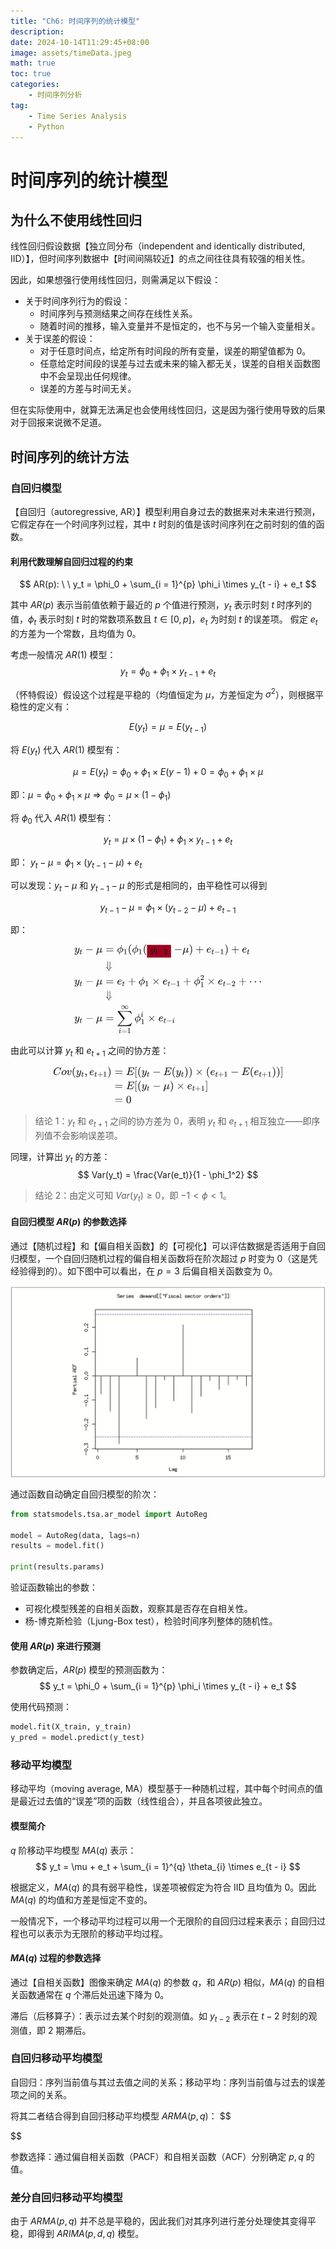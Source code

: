 ```yaml
---
title: "Ch6: 时间序列的统计模型"
description: 
date: 2024-10-14T11:29:45+08:00
image: assets/timeData.jpeg
math: true
toc: true
categories:
    - 时间序列分析
tag:
    - Time Series Analysis
    - Python
---
```


# 时间序列的统计模型
## 为什么不使用线性回归

线性回归假设数据【独立同分布（independent and identically distributed, IID）】，但时间序列数据中【时间间隔较近】的点之间往往具有较强的相关性。

因此，如果想强行使用线性回归，则需满足以下假设：
- 关于时间序列行为的假设：
    - 时间序列与预测结果之间存在线性关系。
    - 随着时间的推移，输入变量并不是恒定的，也不与另一个输入变量相关。
- 关于误差的假设：
    - 对于任意时间点，给定所有时间段的所有变量，误差的期望值都为 0。
    - 任意给定时间段的误差与过去或未来的输入都无关，误差的自相关函数图中不会呈现出任何规律。
    - 误差的方差与时间无关。

但在实际使用中，就算无法满足也会使用线性回归，这是因为强行使用导致的后果对于回报来说微不足道。

## 时间序列的统计方法
### 自回归模型

【自回归（autoregressive, AR）】模型利用自身过去的数据来对未来进行预测，它假定存在一个时间序列过程，其中 $t$ 时刻的值是该时间序列在之前时刻的值的函数。

#### 利用代数理解自回归过程的约束

$$
AR(p): \ \ y_t = \phi_0 + \sum_{i = 1}^{p} \phi_i \times y_{t - i} + e_t
$$

其中 $AR(p)$ 表示当前值依赖于最近的 $p$ 个值进行预测，$y_t$ 表示时刻 $t$ 时序列的值，$\phi_t$ 表示时刻 $t$ 时的常数项系数且 $t \in [0, p]$，$e_t$ 为时刻 $t$ 的误差项。
假定 $e_t$ 的方差为一个常数，且均值为 $0$。

考虑一般情况 $AR(1)$ 模型：
$$
y_t = \phi_0 + \phi_1 \times y_{t - 1} + e_t
$$

（怀特假设）假设这个过程是平稳的（均值恒定为 $\mu$，方差恒定为 $\sigma^2$），则根据平稳性的定义有：

$$E(y_t) = \mu = E(y_{t - 1})$$

将 $E(y_t)$ 代入 $AR(1)$ 模型有：

$$
\mu = E(y_t) = \phi_0 + \phi_1 \times E(y - 1) + 0 = \phi_0 + \phi_1 \times \mu
$$

即：$\mu = \phi_0 + \phi_1 \times \mu \Rightarrow \phi_0 = \mu \times (1 - \phi_1)$

将 $\phi_0$ 代入 $AR(1)$ 模型有：

$$
y_t = \mu \times (1 - \phi_1) + \phi_1 \times y_{t - 1} + e_t
$$

即： $y_t - \mu = \phi_1 \times (y_{t - 1} - \mu) + e_t$

可以发现：$y_t - \mu$ 和 $y_{t - 1} - \mu$ 的形式是相同的，由平稳性可以得到 

$$y_{t - 1} - \mu = \phi_1 \times (y_{t - 2} - \mu) + e_{t - 1}$$

即：

<div style='display: flex; justify-content: center;'>
<svg xmlns="http://www.w3.org/2000/svg" width="39.273ex" height="18.921ex" viewBox="0 -4431.5 17358.8 8362.9" xmlns:xlink="http://www.w3.org/1999/xlink" aria-hidden="true" style=""><defs><path id="MJX-488-TEX-I-1D466" d="M21 287Q21 301 36 335T84 406T158 442Q199 442 224 419T250 355Q248 336 247 334Q247 331 231 288T198 191T182 105Q182 62 196 45T238 27Q261 27 281 38T312 61T339 94Q339 95 344 114T358 173T377 247Q415 397 419 404Q432 431 462 431Q475 431 483 424T494 412T496 403Q496 390 447 193T391 -23Q363 -106 294 -155T156 -205Q111 -205 77 -183T43 -117Q43 -95 50 -80T69 -58T89 -48T106 -45Q150 -45 150 -87Q150 -107 138 -122T115 -142T102 -147L99 -148Q101 -153 118 -160T152 -167H160Q177 -167 186 -165Q219 -156 247 -127T290 -65T313 -9T321 21L315 17Q309 13 296 6T270 -6Q250 -11 231 -11Q185 -11 150 11T104 82Q103 89 103 113Q103 170 138 262T173 379Q173 380 173 381Q173 390 173 393T169 400T158 404H154Q131 404 112 385T82 344T65 302T57 280Q55 278 41 278H27Q21 284 21 287Z"></path><path id="MJX-488-TEX-I-1D461" d="M26 385Q19 392 19 395Q19 399 22 411T27 425Q29 430 36 430T87 431H140L159 511Q162 522 166 540T173 566T179 586T187 603T197 615T211 624T229 626Q247 625 254 615T261 596Q261 589 252 549T232 470L222 433Q222 431 272 431H323Q330 424 330 420Q330 398 317 385H210L174 240Q135 80 135 68Q135 26 162 26Q197 26 230 60T283 144Q285 150 288 151T303 153H307Q322 153 322 145Q322 142 319 133Q314 117 301 95T267 48T216 6T155 -11Q125 -11 98 4T59 56Q57 64 57 83V101L92 241Q127 382 128 383Q128 385 77 385H26Z"></path><path id="MJX-488-TEX-N-2212" d="M84 237T84 250T98 270H679Q694 262 694 250T679 230H98Q84 237 84 250Z"></path><path id="MJX-488-TEX-I-1D707" d="M58 -216Q44 -216 34 -208T23 -186Q23 -176 96 116T173 414Q186 442 219 442Q231 441 239 435T249 423T251 413Q251 401 220 279T187 142Q185 131 185 107V99Q185 26 252 26Q261 26 270 27T287 31T302 38T315 45T327 55T338 65T348 77T356 88T365 100L372 110L408 253Q444 395 448 404Q461 431 491 431Q504 431 512 424T523 412T525 402L449 84Q448 79 448 68Q448 43 455 35T476 26Q485 27 496 35Q517 55 537 131Q543 151 547 152Q549 153 557 153H561Q580 153 580 144Q580 138 575 117T555 63T523 13Q510 0 491 -8Q483 -10 467 -10Q446 -10 429 -4T402 11T385 29T376 44T374 51L368 45Q362 39 350 30T324 12T288 -4T246 -11Q199 -11 153 12L129 -85Q108 -167 104 -180T92 -202Q76 -216 58 -216Z"></path><path id="MJX-488-TEX-N-3D" d="M56 347Q56 360 70 367H707Q722 359 722 347Q722 336 708 328L390 327H72Q56 332 56 347ZM56 153Q56 168 72 173H708Q722 163 722 153Q722 140 707 133H70Q56 140 56 153Z"></path><path id="MJX-488-TEX-I-1D719" d="M409 688Q413 694 421 694H429H442Q448 688 448 686Q448 679 418 563Q411 535 404 504T392 458L388 442Q388 441 397 441T429 435T477 418Q521 397 550 357T579 260T548 151T471 65T374 11T279 -10H275L251 -105Q245 -128 238 -160Q230 -192 227 -198T215 -205H209Q189 -205 189 -198Q189 -193 211 -103L234 -11Q234 -10 226 -10Q221 -10 206 -8T161 6T107 36T62 89T43 171Q43 231 76 284T157 370T254 422T342 441Q347 441 348 445L378 567Q409 686 409 688ZM122 150Q122 116 134 91T167 53T203 35T237 27H244L337 404Q333 404 326 403T297 395T255 379T211 350T170 304Q152 276 137 237Q122 191 122 150ZM500 282Q500 320 484 347T444 385T405 400T381 404H378L332 217L284 29Q284 27 285 27Q293 27 317 33T357 47Q400 66 431 100T475 170T494 234T500 282Z"></path><path id="MJX-488-TEX-N-31" d="M213 578L200 573Q186 568 160 563T102 556H83V602H102Q149 604 189 617T245 641T273 663Q275 666 285 666Q294 666 302 660V361L303 61Q310 54 315 52T339 48T401 46H427V0H416Q395 3 257 3Q121 3 100 0H88V46H114Q136 46 152 46T177 47T193 50T201 52T207 57T213 61V578Z"></path><path id="MJX-488-TEX-N-28" d="M94 250Q94 319 104 381T127 488T164 576T202 643T244 695T277 729T302 750H315H319Q333 750 333 741Q333 738 316 720T275 667T226 581T184 443T167 250T184 58T225 -81T274 -167T316 -220T333 -241Q333 -250 318 -250H315H302L274 -226Q180 -141 137 -14T94 250Z"></path><path id="MJX-488-TEX-N-32" d="M109 429Q82 429 66 447T50 491Q50 562 103 614T235 666Q326 666 387 610T449 465Q449 422 429 383T381 315T301 241Q265 210 201 149L142 93L218 92Q375 92 385 97Q392 99 409 186V189H449V186Q448 183 436 95T421 3V0H50V19V31Q50 38 56 46T86 81Q115 113 136 137Q145 147 170 174T204 211T233 244T261 278T284 308T305 340T320 369T333 401T340 431T343 464Q343 527 309 573T212 619Q179 619 154 602T119 569T109 550Q109 549 114 549Q132 549 151 535T170 489Q170 464 154 447T109 429Z"></path><path id="MJX-488-TEX-N-29" d="M60 749L64 750Q69 750 74 750H86L114 726Q208 641 251 514T294 250Q294 182 284 119T261 12T224 -76T186 -143T145 -194T113 -227T90 -246Q87 -249 86 -250H74Q66 -250 63 -250T58 -247T55 -238Q56 -237 66 -225Q221 -64 221 250T66 725Q56 737 55 738Q55 746 60 749Z"></path><path id="MJX-488-TEX-N-2B" d="M56 237T56 250T70 270H369V420L370 570Q380 583 389 583Q402 583 409 568V270H707Q722 262 722 250T707 230H409V-68Q401 -82 391 -82H389H387Q375 -82 369 -68V230H70Q56 237 56 250Z"></path><path id="MJX-488-TEX-I-1D452" d="M39 168Q39 225 58 272T107 350T174 402T244 433T307 442H310Q355 442 388 420T421 355Q421 265 310 237Q261 224 176 223Q139 223 138 221Q138 219 132 186T125 128Q125 81 146 54T209 26T302 45T394 111Q403 121 406 121Q410 121 419 112T429 98T420 82T390 55T344 24T281 -1T205 -11Q126 -11 83 42T39 168ZM373 353Q367 405 305 405Q272 405 244 391T199 357T170 316T154 280T149 261Q149 260 169 260Q282 260 327 284T373 353Z"></path><path id="MJX-488-TEX-N-21D3" d="M401 694Q412 694 422 681V375L423 70L435 81Q487 130 551 162Q564 170 570 170Q572 170 579 163V150Q579 138 577 135T564 126Q541 114 518 99T453 48T374 -46T318 -177Q313 -194 305 -194T293 -178T272 -119T225 -31Q158 70 46 126Q35 132 33 135T31 150V163Q38 170 40 170Q46 170 59 162Q122 131 176 81L188 70V375L189 681Q199 694 208 694Q219 694 228 680V352L229 25L238 12Q279 -42 305 -102Q344 -23 373 13L382 25V678Q387 692 401 694Z"></path><path id="MJX-488-TEX-N-D7" d="M630 29Q630 9 609 9Q604 9 587 25T493 118L389 222L284 117Q178 13 175 11Q171 9 168 9Q160 9 154 15T147 29Q147 36 161 51T255 146L359 250L255 354Q174 435 161 449T147 471Q147 480 153 485T168 490Q173 490 175 489Q178 487 284 383L389 278L493 382Q570 459 587 475T609 491Q630 491 630 471Q630 464 620 453T522 355L418 250L522 145Q606 61 618 48T630 29Z"></path><path id="MJX-488-TEX-N-22EF" d="M78 250Q78 274 95 292T138 310Q162 310 180 294T199 251Q199 226 182 208T139 190T96 207T78 250ZM525 250Q525 274 542 292T585 310Q609 310 627 294T646 251Q646 226 629 208T586 190T543 207T525 250ZM972 250Q972 274 989 292T1032 310Q1056 310 1074 294T1093 251Q1093 226 1076 208T1033 190T990 207T972 250Z"></path><path id="MJX-488-TEX-LO-2211" d="M60 948Q63 950 665 950H1267L1325 815Q1384 677 1388 669H1348L1341 683Q1320 724 1285 761Q1235 809 1174 838T1033 881T882 898T699 902H574H543H251L259 891Q722 258 724 252Q725 250 724 246Q721 243 460 -56L196 -356Q196 -357 407 -357Q459 -357 548 -357T676 -358Q812 -358 896 -353T1063 -332T1204 -283T1307 -196Q1328 -170 1348 -124H1388Q1388 -125 1381 -145T1356 -210T1325 -294L1267 -449L666 -450Q64 -450 61 -448Q55 -446 55 -439Q55 -437 57 -433L590 177Q590 178 557 222T452 366T322 544L56 909L55 924Q55 945 60 948Z"></path><path id="MJX-488-TEX-I-1D456" d="M184 600Q184 624 203 642T247 661Q265 661 277 649T290 619Q290 596 270 577T226 557Q211 557 198 567T184 600ZM21 287Q21 295 30 318T54 369T98 420T158 442Q197 442 223 419T250 357Q250 340 236 301T196 196T154 83Q149 61 149 51Q149 26 166 26Q175 26 185 29T208 43T235 78T260 137Q263 149 265 151T282 153Q302 153 302 143Q302 135 293 112T268 61T223 11T161 -11Q129 -11 102 10T74 74Q74 91 79 106T122 220Q160 321 166 341T173 380Q173 404 156 404H154Q124 404 99 371T61 287Q60 286 59 284T58 281T56 279T53 278T49 278T41 278H27Q21 284 21 287Z"></path><path id="MJX-488-TEX-N-221E" d="M55 217Q55 305 111 373T254 442Q342 442 419 381Q457 350 493 303L507 284L514 294Q618 442 747 442Q833 442 888 374T944 214Q944 128 889 59T743 -11Q657 -11 580 50Q542 81 506 128L492 147L485 137Q381 -11 252 -11Q166 -11 111 57T55 217ZM907 217Q907 285 869 341T761 397Q740 397 720 392T682 378T648 359T619 335T594 310T574 285T559 263T548 246L543 238L574 198Q605 158 622 138T664 94T714 61T765 51Q827 51 867 100T907 217ZM92 214Q92 145 131 89T239 33Q357 33 456 193L425 233Q364 312 334 337Q285 380 233 380Q171 380 132 331T92 214Z"></path></defs><g stroke="currentColor" fill="currentColor" stroke-width="0" transform="matrix(1 0 0 -1 0 0)"><g data-mml-node="math"><g data-mml-node="mtable"><g data-mml-node="mtr" transform="translate(0, 3681.5)"><g data-mml-node="mtd"><g data-mml-node="msub"><g data-mml-node="mi"><use xlink:href="#MJX-488-TEX-I-1D466"></use></g><g data-mml-node="mi" transform="translate(490, -150) scale(0.707)"><use xlink:href="#MJX-488-TEX-I-1D461"></use></g></g><g data-mml-node="mo" transform="translate(1017.5, 0)"><use xlink:href="#MJX-488-TEX-N-2212"></use></g><g data-mml-node="mi" transform="translate(2017.7, 0)"><use xlink:href="#MJX-488-TEX-I-1D707"></use></g></g><g data-mml-node="mtd" transform="translate(2620.7, 0)"><g data-mml-node="mi"></g><g data-mml-node="mo" transform="translate(277.8, 0)"><use xlink:href="#MJX-488-TEX-N-3D"></use></g><g data-mml-node="msub" transform="translate(1333.6, 0)"><g data-mml-node="mi"><use xlink:href="#MJX-488-TEX-I-1D719"></use></g><g data-mml-node="mn" transform="translate(596, -150) scale(0.707)"><use xlink:href="#MJX-488-TEX-N-31"></use></g></g><g data-mml-node="mo" transform="translate(2333.1, 0)"><use xlink:href="#MJX-488-TEX-N-28"></use></g><g data-mml-node="msub" transform="translate(2722.1, 0)"><g data-mml-node="mi"><use xlink:href="#MJX-488-TEX-I-1D719"></use></g><g data-mml-node="mn" transform="translate(596, -150) scale(0.707)"><use xlink:href="#MJX-488-TEX-N-31"></use></g></g><g data-mml-node="mo" transform="translate(3721.7, 0)"><use xlink:href="#MJX-488-TEX-N-28"></use></g><g data-mml-node="TeXAtom" data-mjx-texclass="REL" transform="translate(4110.7, 0)"><g data-mml-node="mpadded"><rect fill="#a0021f" x="0" y="-470.6" width="2224.1" height="1175.1" data-bgcolor="true"></rect><g transform="translate(262.6, 0)"><g data-mml-node="TeXAtom" data-mjx-texclass="ORD"><g data-mml-node="msub"><g data-mml-node="mi"><use xlink:href="#MJX-488-TEX-I-1D466"></use></g><g data-mml-node="TeXAtom" transform="translate(490, -150) scale(0.707)" data-mjx-texclass="ORD"><g data-mml-node="mi"><use xlink:href="#MJX-488-TEX-I-1D461"></use></g><g data-mml-node="mo" transform="translate(361, 0)"><use xlink:href="#MJX-488-TEX-N-2212"></use></g><g data-mml-node="mn" transform="translate(1139, 0)"><use xlink:href="#MJX-488-TEX-N-32"></use></g></g></g></g></g></g></g><g data-mml-node="mo" transform="translate(6612.5, 0)"><use xlink:href="#MJX-488-TEX-N-2212"></use></g><g data-mml-node="mi" transform="translate(7390.5, 0)"><use xlink:href="#MJX-488-TEX-I-1D707"></use></g><g data-mml-node="mo" transform="translate(7993.5, 0)"><use xlink:href="#MJX-488-TEX-N-29"></use></g><g data-mml-node="mo" transform="translate(8604.8, 0)"><use xlink:href="#MJX-488-TEX-N-2B"></use></g><g data-mml-node="msub" transform="translate(9605, 0)"><g data-mml-node="mi"><use xlink:href="#MJX-488-TEX-I-1D452"></use></g><g data-mml-node="TeXAtom" transform="translate(466, -150) scale(0.707)" data-mjx-texclass="ORD"><g data-mml-node="mi"><use xlink:href="#MJX-488-TEX-I-1D461"></use></g><g data-mml-node="mo" transform="translate(361, 0)"><use xlink:href="#MJX-488-TEX-N-2212"></use></g><g data-mml-node="mn" transform="translate(1139, 0)"><use xlink:href="#MJX-488-TEX-N-31"></use></g></g></g><g data-mml-node="mo" transform="translate(11279.9, 0)"><use xlink:href="#MJX-488-TEX-N-29"></use></g><g data-mml-node="mo" transform="translate(11891.2, 0)"><use xlink:href="#MJX-488-TEX-N-2B"></use></g><g data-mml-node="msub" transform="translate(12891.4, 0)"><g data-mml-node="mi"><use xlink:href="#MJX-488-TEX-I-1D452"></use></g><g data-mml-node="mi" transform="translate(466, -150) scale(0.707)"><use xlink:href="#MJX-488-TEX-I-1D461"></use></g></g></g></g><g data-mml-node="mtr" transform="translate(0, 2160.9)"><g data-mml-node="mtd" transform="translate(2620.7, 0)"></g><g data-mml-node="mtd" transform="translate(2620.7, 0)"><g data-mml-node="mi"></g><g data-mml-node="mo" transform="translate(277.8, 0)"><use xlink:href="#MJX-488-TEX-N-21D3"></use></g></g></g><g data-mml-node="mtr" transform="translate(0, 727)"><g data-mml-node="mtd"><g data-mml-node="msub"><g data-mml-node="mi"><use xlink:href="#MJX-488-TEX-I-1D466"></use></g><g data-mml-node="mi" transform="translate(490, -150) scale(0.707)"><use xlink:href="#MJX-488-TEX-I-1D461"></use></g></g><g data-mml-node="mo" transform="translate(1017.5, 0)"><use xlink:href="#MJX-488-TEX-N-2212"></use></g><g data-mml-node="mi" transform="translate(2017.7, 0)"><use xlink:href="#MJX-488-TEX-I-1D707"></use></g></g><g data-mml-node="mtd" transform="translate(2620.7, 0)"><g data-mml-node="mi"></g><g data-mml-node="mo" transform="translate(277.8, 0)"><use xlink:href="#MJX-488-TEX-N-3D"></use></g><g data-mml-node="msub" transform="translate(1333.6, 0)"><g data-mml-node="mi"><use xlink:href="#MJX-488-TEX-I-1D452"></use></g><g data-mml-node="mi" transform="translate(466, -150) scale(0.707)"><use xlink:href="#MJX-488-TEX-I-1D461"></use></g></g><g data-mml-node="mo" transform="translate(2327, 0)"><use xlink:href="#MJX-488-TEX-N-2B"></use></g><g data-mml-node="msub" transform="translate(3327.3, 0)"><g data-mml-node="mi"><use xlink:href="#MJX-488-TEX-I-1D719"></use></g><g data-mml-node="mn" transform="translate(596, -150) scale(0.707)"><use xlink:href="#MJX-488-TEX-N-31"></use></g></g><g data-mml-node="mo" transform="translate(4549, 0)"><use xlink:href="#MJX-488-TEX-N-D7"></use></g><g data-mml-node="msub" transform="translate(5549.3, 0)"><g data-mml-node="mi"><use xlink:href="#MJX-488-TEX-I-1D452"></use></g><g data-mml-node="TeXAtom" transform="translate(466, -150) scale(0.707)" data-mjx-texclass="ORD"><g data-mml-node="mi"><use xlink:href="#MJX-488-TEX-I-1D461"></use></g><g data-mml-node="mo" transform="translate(361, 0)"><use xlink:href="#MJX-488-TEX-N-2212"></use></g><g data-mml-node="mn" transform="translate(1139, 0)"><use xlink:href="#MJX-488-TEX-N-31"></use></g></g></g><g data-mml-node="mo" transform="translate(7446.4, 0)"><use xlink:href="#MJX-488-TEX-N-2B"></use></g><g data-mml-node="msubsup" transform="translate(8446.7, 0)"><g data-mml-node="mi"><use xlink:href="#MJX-488-TEX-I-1D719"></use></g><g data-mml-node="mn" transform="translate(596, 413) scale(0.707)"><use xlink:href="#MJX-488-TEX-N-32"></use></g><g data-mml-node="mn" transform="translate(596, -247) scale(0.707)"><use xlink:href="#MJX-488-TEX-N-31"></use></g></g><g data-mml-node="mo" transform="translate(9668.4, 0)"><use xlink:href="#MJX-488-TEX-N-D7"></use></g><g data-mml-node="msub" transform="translate(10668.7, 0)"><g data-mml-node="mi"><use xlink:href="#MJX-488-TEX-I-1D452"></use></g><g data-mml-node="TeXAtom" transform="translate(466, -150) scale(0.707)" data-mjx-texclass="ORD"><g data-mml-node="mi"><use xlink:href="#MJX-488-TEX-I-1D461"></use></g><g data-mml-node="mo" transform="translate(361, 0)"><use xlink:href="#MJX-488-TEX-N-2212"></use></g><g data-mml-node="mn" transform="translate(1139, 0)"><use xlink:href="#MJX-488-TEX-N-32"></use></g></g></g><g data-mml-node="mo" transform="translate(12565.8, 0)"><use xlink:href="#MJX-488-TEX-N-2B"></use></g><g data-mml-node="mo" transform="translate(13566, 0)"><use xlink:href="#MJX-488-TEX-N-22EF"></use></g></g></g><g data-mml-node="mtr" transform="translate(0, -573)"><g data-mml-node="mtd" transform="translate(2620.7, 0)"></g><g data-mml-node="mtd" transform="translate(2620.7, 0)"><g data-mml-node="mi"></g><g data-mml-node="mo" transform="translate(277.8, 0)"><use xlink:href="#MJX-488-TEX-N-21D3"></use></g></g></g><g data-mml-node="mtr" transform="translate(0, -2685.6)"><g data-mml-node="mtd"><g data-mml-node="msub"><g data-mml-node="mi"><use xlink:href="#MJX-488-TEX-I-1D466"></use></g><g data-mml-node="mi" transform="translate(490, -150) scale(0.707)"><use xlink:href="#MJX-488-TEX-I-1D461"></use></g></g><g data-mml-node="mo" transform="translate(1017.5, 0)"><use xlink:href="#MJX-488-TEX-N-2212"></use></g><g data-mml-node="mi" transform="translate(2017.7, 0)"><use xlink:href="#MJX-488-TEX-I-1D707"></use></g></g><g data-mml-node="mtd" transform="translate(2620.7, 0)"><g data-mml-node="mi"></g><g data-mml-node="mo" transform="translate(277.8, 0)"><use xlink:href="#MJX-488-TEX-N-3D"></use></g><g data-mml-node="munderover" transform="translate(1333.6, 0)"><g data-mml-node="mo"><use xlink:href="#MJX-488-TEX-LO-2211"></use></g><g data-mml-node="TeXAtom" transform="translate(148.2, -1087.9) scale(0.707)" data-mjx-texclass="ORD"><g data-mml-node="mi"><use xlink:href="#MJX-488-TEX-I-1D456"></use></g><g data-mml-node="mo" transform="translate(345, 0)"><use xlink:href="#MJX-488-TEX-N-3D"></use></g><g data-mml-node="mn" transform="translate(1123, 0)"><use xlink:href="#MJX-488-TEX-N-31"></use></g></g><g data-mml-node="TeXAtom" transform="translate(368.4, 1150) scale(0.707)" data-mjx-texclass="ORD"><g data-mml-node="mi"><use xlink:href="#MJX-488-TEX-N-221E"></use></g></g></g><g data-mml-node="msubsup" transform="translate(2944.2, 0)"><g data-mml-node="mi"><use xlink:href="#MJX-488-TEX-I-1D719"></use></g><g data-mml-node="mi" transform="translate(596, 413) scale(0.707)"><use xlink:href="#MJX-488-TEX-I-1D456"></use></g><g data-mml-node="mn" transform="translate(596, -247) scale(0.707)"><use xlink:href="#MJX-488-TEX-N-31"></use></g></g><g data-mml-node="mo" transform="translate(4166, 0)"><use xlink:href="#MJX-488-TEX-N-D7"></use></g><g data-mml-node="msub" transform="translate(5166.2, 0)"><g data-mml-node="mi"><use xlink:href="#MJX-488-TEX-I-1D452"></use></g><g data-mml-node="TeXAtom" transform="translate(466, -150) scale(0.707)" data-mjx-texclass="ORD"><g data-mml-node="mi"><use xlink:href="#MJX-488-TEX-I-1D461"></use></g><g data-mml-node="mo" transform="translate(361, 0)"><use xlink:href="#MJX-488-TEX-N-2212"></use></g><g data-mml-node="mi" transform="translate(1139, 0)"><use xlink:href="#MJX-488-TEX-I-1D456"></use></g></g></g></g></g></g></g></g></svg>
</div>

由此可以计算 $y_{t}$ 和 $e_{t + 1}$ 之间的协方差：

<div style='display: flex; justify-content: center;'>
<svg xmlns="http://www.w3.org/2000/svg" width="48.245ex" height="8.145ex" viewBox="0 -2050 21324.2 3600" xmlns:xlink="http://www.w3.org/1999/xlink" aria-hidden="true" style=""><defs><path id="MJX-690-TEX-I-1D436" d="M50 252Q50 367 117 473T286 641T490 704Q580 704 633 653Q642 643 648 636T656 626L657 623Q660 623 684 649Q691 655 699 663T715 679T725 690L740 705H746Q760 705 760 698Q760 694 728 561Q692 422 692 421Q690 416 687 415T669 413H653Q647 419 647 422Q647 423 648 429T650 449T651 481Q651 552 619 605T510 659Q484 659 454 652T382 628T299 572T226 479Q194 422 175 346T156 222Q156 108 232 58Q280 24 350 24Q441 24 512 92T606 240Q610 253 612 255T628 257Q648 257 648 248Q648 243 647 239Q618 132 523 55T319 -22Q206 -22 128 53T50 252Z"></path><path id="MJX-690-TEX-I-1D45C" d="M201 -11Q126 -11 80 38T34 156Q34 221 64 279T146 380Q222 441 301 441Q333 441 341 440Q354 437 367 433T402 417T438 387T464 338T476 268Q476 161 390 75T201 -11ZM121 120Q121 70 147 48T206 26Q250 26 289 58T351 142Q360 163 374 216T388 308Q388 352 370 375Q346 405 306 405Q243 405 195 347Q158 303 140 230T121 120Z"></path><path id="MJX-690-TEX-I-1D463" d="M173 380Q173 405 154 405Q130 405 104 376T61 287Q60 286 59 284T58 281T56 279T53 278T49 278T41 278H27Q21 284 21 287Q21 294 29 316T53 368T97 419T160 441Q202 441 225 417T249 361Q249 344 246 335Q246 329 231 291T200 202T182 113Q182 86 187 69Q200 26 250 26Q287 26 319 60T369 139T398 222T409 277Q409 300 401 317T383 343T365 361T357 383Q357 405 376 424T417 443Q436 443 451 425T467 367Q467 340 455 284T418 159T347 40T241 -11Q177 -11 139 22Q102 54 102 117Q102 148 110 181T151 298Q173 362 173 380Z"></path><path id="MJX-690-TEX-N-28" d="M94 250Q94 319 104 381T127 488T164 576T202 643T244 695T277 729T302 750H315H319Q333 750 333 741Q333 738 316 720T275 667T226 581T184 443T167 250T184 58T225 -81T274 -167T316 -220T333 -241Q333 -250 318 -250H315H302L274 -226Q180 -141 137 -14T94 250Z"></path><path id="MJX-690-TEX-I-1D466" d="M21 287Q21 301 36 335T84 406T158 442Q199 442 224 419T250 355Q248 336 247 334Q247 331 231 288T198 191T182 105Q182 62 196 45T238 27Q261 27 281 38T312 61T339 94Q339 95 344 114T358 173T377 247Q415 397 419 404Q432 431 462 431Q475 431 483 424T494 412T496 403Q496 390 447 193T391 -23Q363 -106 294 -155T156 -205Q111 -205 77 -183T43 -117Q43 -95 50 -80T69 -58T89 -48T106 -45Q150 -45 150 -87Q150 -107 138 -122T115 -142T102 -147L99 -148Q101 -153 118 -160T152 -167H160Q177 -167 186 -165Q219 -156 247 -127T290 -65T313 -9T321 21L315 17Q309 13 296 6T270 -6Q250 -11 231 -11Q185 -11 150 11T104 82Q103 89 103 113Q103 170 138 262T173 379Q173 380 173 381Q173 390 173 393T169 400T158 404H154Q131 404 112 385T82 344T65 302T57 280Q55 278 41 278H27Q21 284 21 287Z"></path><path id="MJX-690-TEX-I-1D461" d="M26 385Q19 392 19 395Q19 399 22 411T27 425Q29 430 36 430T87 431H140L159 511Q162 522 166 540T173 566T179 586T187 603T197 615T211 624T229 626Q247 625 254 615T261 596Q261 589 252 549T232 470L222 433Q222 431 272 431H323Q330 424 330 420Q330 398 317 385H210L174 240Q135 80 135 68Q135 26 162 26Q197 26 230 60T283 144Q285 150 288 151T303 153H307Q322 153 322 145Q322 142 319 133Q314 117 301 95T267 48T216 6T155 -11Q125 -11 98 4T59 56Q57 64 57 83V101L92 241Q127 382 128 383Q128 385 77 385H26Z"></path><path id="MJX-690-TEX-N-2C" d="M78 35T78 60T94 103T137 121Q165 121 187 96T210 8Q210 -27 201 -60T180 -117T154 -158T130 -185T117 -194Q113 -194 104 -185T95 -172Q95 -168 106 -156T131 -126T157 -76T173 -3V9L172 8Q170 7 167 6T161 3T152 1T140 0Q113 0 96 17Z"></path><path id="MJX-690-TEX-I-1D452" d="M39 168Q39 225 58 272T107 350T174 402T244 433T307 442H310Q355 442 388 420T421 355Q421 265 310 237Q261 224 176 223Q139 223 138 221Q138 219 132 186T125 128Q125 81 146 54T209 26T302 45T394 111Q403 121 406 121Q410 121 419 112T429 98T420 82T390 55T344 24T281 -1T205 -11Q126 -11 83 42T39 168ZM373 353Q367 405 305 405Q272 405 244 391T199 357T170 316T154 280T149 261Q149 260 169 260Q282 260 327 284T373 353Z"></path><path id="MJX-690-TEX-N-2B" d="M56 237T56 250T70 270H369V420L370 570Q380 583 389 583Q402 583 409 568V270H707Q722 262 722 250T707 230H409V-68Q401 -82 391 -82H389H387Q375 -82 369 -68V230H70Q56 237 56 250Z"></path><path id="MJX-690-TEX-N-31" d="M213 578L200 573Q186 568 160 563T102 556H83V602H102Q149 604 189 617T245 641T273 663Q275 666 285 666Q294 666 302 660V361L303 61Q310 54 315 52T339 48T401 46H427V0H416Q395 3 257 3Q121 3 100 0H88V46H114Q136 46 152 46T177 47T193 50T201 52T207 57T213 61V578Z"></path><path id="MJX-690-TEX-N-29" d="M60 749L64 750Q69 750 74 750H86L114 726Q208 641 251 514T294 250Q294 182 284 119T261 12T224 -76T186 -143T145 -194T113 -227T90 -246Q87 -249 86 -250H74Q66 -250 63 -250T58 -247T55 -238Q56 -237 66 -225Q221 -64 221 250T66 725Q56 737 55 738Q55 746 60 749Z"></path><path id="MJX-690-TEX-N-3D" d="M56 347Q56 360 70 367H707Q722 359 722 347Q722 336 708 328L390 327H72Q56 332 56 347ZM56 153Q56 168 72 173H708Q722 163 722 153Q722 140 707 133H70Q56 140 56 153Z"></path><path id="MJX-690-TEX-I-1D438" d="M492 213Q472 213 472 226Q472 230 477 250T482 285Q482 316 461 323T364 330H312Q311 328 277 192T243 52Q243 48 254 48T334 46Q428 46 458 48T518 61Q567 77 599 117T670 248Q680 270 683 272Q690 274 698 274Q718 274 718 261Q613 7 608 2Q605 0 322 0H133Q31 0 31 11Q31 13 34 25Q38 41 42 43T65 46Q92 46 125 49Q139 52 144 61Q146 66 215 342T285 622Q285 629 281 629Q273 632 228 634H197Q191 640 191 642T193 659Q197 676 203 680H757Q764 676 764 669Q764 664 751 557T737 447Q735 440 717 440H705Q698 445 698 453L701 476Q704 500 704 528Q704 558 697 578T678 609T643 625T596 632T532 634H485Q397 633 392 631Q388 629 386 622Q385 619 355 499T324 377Q347 376 372 376H398Q464 376 489 391T534 472Q538 488 540 490T557 493Q562 493 565 493T570 492T572 491T574 487T577 483L544 351Q511 218 508 216Q505 213 492 213Z"></path><path id="MJX-690-TEX-N-5B" d="M118 -250V750H255V710H158V-210H255V-250H118Z"></path><path id="MJX-690-TEX-N-2212" d="M84 237T84 250T98 270H679Q694 262 694 250T679 230H98Q84 237 84 250Z"></path><path id="MJX-690-TEX-N-D7" d="M630 29Q630 9 609 9Q604 9 587 25T493 118L389 222L284 117Q178 13 175 11Q171 9 168 9Q160 9 154 15T147 29Q147 36 161 51T255 146L359 250L255 354Q174 435 161 449T147 471Q147 480 153 485T168 490Q173 490 175 489Q178 487 284 383L389 278L493 382Q570 459 587 475T609 491Q630 491 630 471Q630 464 620 453T522 355L418 250L522 145Q606 61 618 48T630 29Z"></path><path id="MJX-690-TEX-N-5D" d="M22 710V750H159V-250H22V-210H119V710H22Z"></path><path id="MJX-690-TEX-I-1D707" d="M58 -216Q44 -216 34 -208T23 -186Q23 -176 96 116T173 414Q186 442 219 442Q231 441 239 435T249 423T251 413Q251 401 220 279T187 142Q185 131 185 107V99Q185 26 252 26Q261 26 270 27T287 31T302 38T315 45T327 55T338 65T348 77T356 88T365 100L372 110L408 253Q444 395 448 404Q461 431 491 431Q504 431 512 424T523 412T525 402L449 84Q448 79 448 68Q448 43 455 35T476 26Q485 27 496 35Q517 55 537 131Q543 151 547 152Q549 153 557 153H561Q580 153 580 144Q580 138 575 117T555 63T523 13Q510 0 491 -8Q483 -10 467 -10Q446 -10 429 -4T402 11T385 29T376 44T374 51L368 45Q362 39 350 30T324 12T288 -4T246 -11Q199 -11 153 12L129 -85Q108 -167 104 -180T92 -202Q76 -216 58 -216Z"></path><path id="MJX-690-TEX-N-30" d="M96 585Q152 666 249 666Q297 666 345 640T423 548Q460 465 460 320Q460 165 417 83Q397 41 362 16T301 -15T250 -22Q224 -22 198 -16T137 16T82 83Q39 165 39 320Q39 494 96 585ZM321 597Q291 629 250 629Q208 629 178 597Q153 571 145 525T137 333Q137 175 145 125T181 46Q209 16 250 16Q290 16 318 46Q347 76 354 130T362 333Q362 478 354 524T321 597Z"></path></defs><g stroke="currentColor" fill="currentColor" stroke-width="0" transform="matrix(1 0 0 -1 0 0)"><g data-mml-node="math"><g data-mml-node="mtable"><g data-mml-node="mtr" transform="translate(0, 1300)"><g data-mml-node="mtd"><g data-mml-node="mi"><use xlink:href="#MJX-690-TEX-I-1D436"></use></g><g data-mml-node="mi" transform="translate(760, 0)"><use xlink:href="#MJX-690-TEX-I-1D45C"></use></g><g data-mml-node="mi" transform="translate(1245, 0)"><use xlink:href="#MJX-690-TEX-I-1D463"></use></g><g data-mml-node="mo" transform="translate(1730, 0)"><use xlink:href="#MJX-690-TEX-N-28"></use></g><g data-mml-node="msub" transform="translate(2119, 0)"><g data-mml-node="mi"><use xlink:href="#MJX-690-TEX-I-1D466"></use></g><g data-mml-node="mi" transform="translate(490, -150) scale(0.707)"><use xlink:href="#MJX-690-TEX-I-1D461"></use></g></g><g data-mml-node="mo" transform="translate(2914.3, 0)"><use xlink:href="#MJX-690-TEX-N-2C"></use></g><g data-mml-node="msub" transform="translate(3358.9, 0)"><g data-mml-node="mi"><use xlink:href="#MJX-690-TEX-I-1D452"></use></g><g data-mml-node="TeXAtom" transform="translate(466, -150) scale(0.707)" data-mjx-texclass="ORD"><g data-mml-node="mi"><use xlink:href="#MJX-690-TEX-I-1D461"></use></g><g data-mml-node="mo" transform="translate(361, 0)"><use xlink:href="#MJX-690-TEX-N-2B"></use></g><g data-mml-node="mn" transform="translate(1139, 0)"><use xlink:href="#MJX-690-TEX-N-31"></use></g></g></g><g data-mml-node="mo" transform="translate(5033.9, 0)"><use xlink:href="#MJX-690-TEX-N-29"></use></g></g><g data-mml-node="mtd" transform="translate(5422.9, 0)"><g data-mml-node="mi"></g><g data-mml-node="mo" transform="translate(277.8, 0)"><use xlink:href="#MJX-690-TEX-N-3D"></use></g><g data-mml-node="mi" transform="translate(1333.6, 0)"><use xlink:href="#MJX-690-TEX-I-1D438"></use></g><g data-mml-node="mo" transform="translate(2097.6, 0)"><use xlink:href="#MJX-690-TEX-N-5B"></use></g><g data-mml-node="mo" transform="translate(2375.6, 0)"><use xlink:href="#MJX-690-TEX-N-28"></use></g><g data-mml-node="msub" transform="translate(2764.6, 0)"><g data-mml-node="mi"><use xlink:href="#MJX-690-TEX-I-1D466"></use></g><g data-mml-node="mi" transform="translate(490, -150) scale(0.707)"><use xlink:href="#MJX-690-TEX-I-1D461"></use></g></g><g data-mml-node="mo" transform="translate(3782, 0)"><use xlink:href="#MJX-690-TEX-N-2212"></use></g><g data-mml-node="mi" transform="translate(4782.3, 0)"><use xlink:href="#MJX-690-TEX-I-1D438"></use></g><g data-mml-node="mo" transform="translate(5546.3, 0)"><use xlink:href="#MJX-690-TEX-N-28"></use></g><g data-mml-node="msub" transform="translate(5935.3, 0)"><g data-mml-node="mi"><use xlink:href="#MJX-690-TEX-I-1D466"></use></g><g data-mml-node="mi" transform="translate(490, -150) scale(0.707)"><use xlink:href="#MJX-690-TEX-I-1D461"></use></g></g><g data-mml-node="mo" transform="translate(6730.5, 0)"><use xlink:href="#MJX-690-TEX-N-29"></use></g><g data-mml-node="mo" transform="translate(7119.5, 0)"><use xlink:href="#MJX-690-TEX-N-29"></use></g><g data-mml-node="mo" transform="translate(7730.8, 0)"><use xlink:href="#MJX-690-TEX-N-D7"></use></g><g data-mml-node="mo" transform="translate(8731, 0)"><use xlink:href="#MJX-690-TEX-N-28"></use></g><g data-mml-node="msub" transform="translate(9120, 0)"><g data-mml-node="mi"><use xlink:href="#MJX-690-TEX-I-1D452"></use></g><g data-mml-node="TeXAtom" transform="translate(466, -150) scale(0.707)" data-mjx-texclass="ORD"><g data-mml-node="mi"><use xlink:href="#MJX-690-TEX-I-1D461"></use></g><g data-mml-node="mo" transform="translate(361, 0)"><use xlink:href="#MJX-690-TEX-N-2B"></use></g><g data-mml-node="mn" transform="translate(1139, 0)"><use xlink:href="#MJX-690-TEX-N-31"></use></g></g></g><g data-mml-node="mo" transform="translate(11017.1, 0)"><use xlink:href="#MJX-690-TEX-N-2212"></use></g><g data-mml-node="mi" transform="translate(12017.4, 0)"><use xlink:href="#MJX-690-TEX-I-1D438"></use></g><g data-mml-node="mo" transform="translate(12781.4, 0)"><use xlink:href="#MJX-690-TEX-N-28"></use></g><g data-mml-node="msub" transform="translate(13170.4, 0)"><g data-mml-node="mi"><use xlink:href="#MJX-690-TEX-I-1D452"></use></g><g data-mml-node="TeXAtom" transform="translate(466, -150) scale(0.707)" data-mjx-texclass="ORD"><g data-mml-node="mi"><use xlink:href="#MJX-690-TEX-I-1D461"></use></g><g data-mml-node="mo" transform="translate(361, 0)"><use xlink:href="#MJX-690-TEX-N-2B"></use></g><g data-mml-node="mn" transform="translate(1139, 0)"><use xlink:href="#MJX-690-TEX-N-31"></use></g></g></g><g data-mml-node="mo" transform="translate(14845.3, 0)"><use xlink:href="#MJX-690-TEX-N-29"></use></g><g data-mml-node="mo" transform="translate(15234.3, 0)"><use xlink:href="#MJX-690-TEX-N-29"></use></g><g data-mml-node="mo" transform="translate(15623.3, 0)"><use xlink:href="#MJX-690-TEX-N-5D"></use></g></g></g><g data-mml-node="mtr" transform="translate(0, 0)"><g data-mml-node="mtd" transform="translate(5422.9, 0)"></g><g data-mml-node="mtd" transform="translate(5422.9, 0)"><g data-mml-node="mi"></g><g data-mml-node="mo" transform="translate(277.8, 0)"><use xlink:href="#MJX-690-TEX-N-3D"></use></g><g data-mml-node="mi" transform="translate(1333.6, 0)"><use xlink:href="#MJX-690-TEX-I-1D438"></use></g><g data-mml-node="mo" transform="translate(2097.6, 0)"><use xlink:href="#MJX-690-TEX-N-5B"></use></g><g data-mml-node="mo" transform="translate(2375.6, 0)"><use xlink:href="#MJX-690-TEX-N-28"></use></g><g data-mml-node="msub" transform="translate(2764.6, 0)"><g data-mml-node="mi"><use xlink:href="#MJX-690-TEX-I-1D466"></use></g><g data-mml-node="mi" transform="translate(490, -150) scale(0.707)"><use xlink:href="#MJX-690-TEX-I-1D461"></use></g></g><g data-mml-node="mo" transform="translate(3782, 0)"><use xlink:href="#MJX-690-TEX-N-2212"></use></g><g data-mml-node="mi" transform="translate(4782.3, 0)"><use xlink:href="#MJX-690-TEX-I-1D707"></use></g><g data-mml-node="mo" transform="translate(5385.3, 0)"><use xlink:href="#MJX-690-TEX-N-29"></use></g><g data-mml-node="mo" transform="translate(5996.5, 0)"><use xlink:href="#MJX-690-TEX-N-D7"></use></g><g data-mml-node="msub" transform="translate(6996.7, 0)"><g data-mml-node="mi"><use xlink:href="#MJX-690-TEX-I-1D452"></use></g><g data-mml-node="TeXAtom" transform="translate(466, -150) scale(0.707)" data-mjx-texclass="ORD"><g data-mml-node="mi"><use xlink:href="#MJX-690-TEX-I-1D461"></use></g><g data-mml-node="mo" transform="translate(361, 0)"><use xlink:href="#MJX-690-TEX-N-2B"></use></g><g data-mml-node="mn" transform="translate(1139, 0)"><use xlink:href="#MJX-690-TEX-N-31"></use></g></g></g><g data-mml-node="mo" transform="translate(8671.7, 0)"><use xlink:href="#MJX-690-TEX-N-5D"></use></g></g></g><g data-mml-node="mtr" transform="translate(0, -1300)"><g data-mml-node="mtd" transform="translate(5422.9, 0)"></g><g data-mml-node="mtd" transform="translate(5422.9, 0)"><g data-mml-node="mi"></g><g data-mml-node="mo" transform="translate(277.8, 0)"><use xlink:href="#MJX-690-TEX-N-3D"></use></g><g data-mml-node="mn" transform="translate(1333.6, 0)"><use xlink:href="#MJX-690-TEX-N-30"></use></g></g></g></g></g></g></svg>
</div>

> 结论 1：$y_{t}$ 和 $e_{t + 1}$ 之间的协方差为 $0$，表明 $y_t$ 和 $e_{t + 1}$ 相互独立——即序列值不会影响误差项。

同理，计算出 $y_t$ 的方差：
$$
Var(y_t) = \frac{Var(e_t)}{1 - \phi_1^2}
$$

> 结论 2：由定义可知 $Var(y_t) \ge 0$，即 $-1 < \phi < 1$。

#### 自回归模型 $AR(p)$ 的参数选择

通过【随机过程】和【偏自相关函数】的【可视化】可以评估数据是否适用于自回归模型，一个自回归随机过程的偏自相关函数将在阶次超过 $p$ 时变为 0（这是凭经验得到的）。如下图中可以看出，在 $p = 3$ 后偏自相关函数变为 0。

<div style='display: flex; justify-content: center;'>
<img src='assets/6-1.png' alt='img' style='zoom:50%;' />
</div>

通过函数自动确定自回归模型的阶次：

```python
from statsmodels.tsa.ar_model import AutoReg

model = AutoReg(data, lags=n)
results = model.fit()

print(results.params)
```

验证函数输出的参数：
- 可视化模型残差的自相关函数，观察其是否存在自相关性。
- 杨-博克斯检验（Ljung-Box test），检验时间序列整体的随机性。

#### 使用 $AR(p)$ 来进行预测

参数确定后，$AR(p)$ 模型的预测函数为：
$$
y_t = \phi_0 + \sum_{i = 1}^{p} \phi_i \times y_{t - i} + e_t
$$

使用代码预测：

```python
model.fit(X_train, y_train)
y_pred = model.predict(y_test)
```

### 移动平均模型

移动平均（moving average, MA）模型基于一种随机过程，其中每个时间点的值是最近过去值的“误差”项的函数（线性组合），并且各项彼此独立。

#### 模型简介

$q$ 阶移动平均模型 $MA(q)$ 表示：
$$
y_t = \mu + e_t + \sum_{i = 1}^{q} \theta_{i} \times e_{t - i}
$$

根据定义，$MA(q)$ 的具有弱平稳性，误差项被假定为符合 IID 且均值为 0。因此 $MA(q)$ 的均值和方差是恒定不变的。

一般情况下，一个移动平均过程可以用一个无限阶的自回归过程来表示；自回归过程也可以表示为无限阶的移动平均过程。

#### $MA(q)$ 过程的参数选择

通过【自相关函数】图像来确定 $MA(q)$ 的参数 $q$，和 $AR(p)$ 相似，$MA(q)$ 的自相关函数通常在 $q$ 个滞后处迅速下降为 0。

滞后（后移算子）：表示过去某个时刻的观测值。如 $y_{t - 2}$ 表示在 $t - 2$ 时刻的观测值，即 2 期滞后。

### 自回归移动平均模型

自回归：序列当前值与其过去值之间的关系；移动平均：序列当前值与过去的误差项之间的关系。

将其二者结合得到自回归移动平均模型 $ARMA(p, q)$：
$$

$$

参数选择：通过偏自相关函数（PACF）和自相关函数（ACF）分别确定 $p, q$ 的值。

### 差分自回归移动平均模型

由于 $ARMA(p, q)$ 并不总是平稳的，因此我们对其序列进行差分处理使其变得平稳，即得到 $ARIMA(p, d, q)$ 模型。